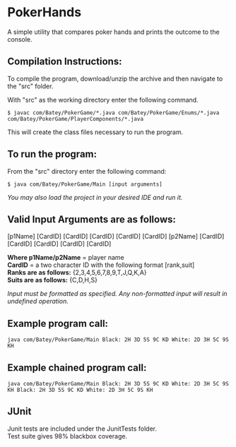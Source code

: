 # PokerHands

A simple utility that compares poker hands and prints the outcome to the console.

## Compilation Instructions:
To compile the program, download/unzip the archive and then navigate to the "src" folder.   

With "src" as the working directory enter the following command.
```
$ javac com/Batey/PokerGame/*.java com/Batey/PokerGame/Enums/*.java com/Batey/PokerGame/PlayerComponents/*.java
```
This will create the class files necessary to run the program.

## **To run the program:**
From the "src" directory enter the following command:
```
$ java com/Batey/PokerGame/Main [input arguments]
```
*You may also load the project in your desired IDE and run it.*

## Valid Input Arguments are as follows:
[p1Name] [CardID] [CardID] [CardID] [CardID] [CardID] [p2Name] [CardID] [CardID] [CardID] [CardID] [CardID]

**Where p1Name/p2Name** = player name     
**CardID** = a two character ID with the following format [rank,suit]   
**Ranks are as follows:** {2,3,4,5,6,7,8,9,T,J,Q,K,A}   
**Suits are as follows:** {C,D,H,S}

*Input must be formatted as specified. Any non-formatted input will result in undefined operation.*

## Example program call:
```
java com/Batey/PokerGame/Main Black: 2H 3D 5S 9C KD White: 2D 3H 5C 9S KH
```
## Example chained program call:
```
java com/Batey/PokerGame/Main Black: 2H 3D 5S 9C KD White: 2D 3H 5C 9S KH Black: 2H 3D 5S 9C KD White: 2D 3H 5C 9S KH
```

## JUnit
Junit tests are included under the JunitTests folder.   
Test suite gives 98% blackbox coverage.
